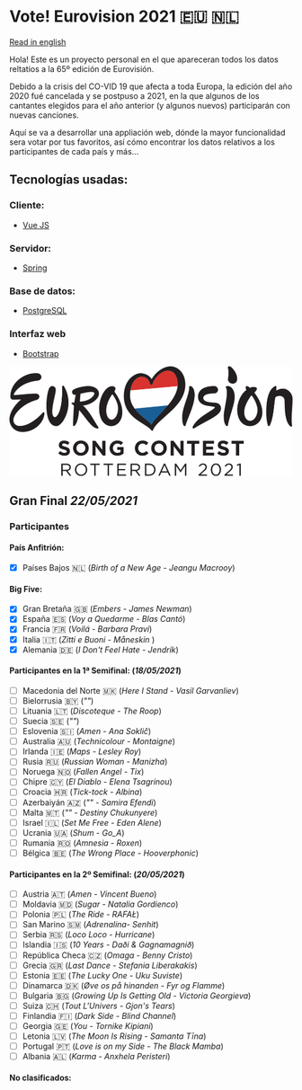 # Vote! Eurovision 2021 :eu: :netherlands:

[Read in english](https://github.com/missmay4/Eurovision-2021-Project/blob/master/README.md)

Hola! Este es un proyecto personal en el que apareceran todos los datos reltatios a la 65º edición de Eurovisión.

Debido a la crisis del CO-VID 19 que afecta a toda Europa, la edición del año 2020 fué cancelada y se postpuso a 2021, en la que algunos de los cantantes elegidos para el año anterior (y algunos nuevos) participarán con nuevas canciones.

Aquí se va a desarrollar una appliación web, dónde la mayor funcionalidad sera votar por tus favoritos, así cómo encontrar los datos relativos a los participantes de cada país y más...

## Tecnologías usadas: 
### Cliente: 
* [Vue JS](https://vuejs.org/)
### Servidor: 
* [Spring](https://spring.io/projects/spring-framework)
### Base de datos:
* [PostgreSQL](https://www.postgresql.org/)
### Interfaz web
* [Bootstrap](https://getbootstrap.com/)

![Eurovision2021](eurovision-2021-rotterdam.png)

## Gran Final _22/05/2021_

### Participantes

#### País Anfitrión:

- [x] Países Bajos :netherlands: (_Birth of a New Age - Jeangu Macrooy_)

#### Big Five:

- [x] Gran Bretaña :uk: (_Embers - James Newman_)
- [x] España :es: (_Voy a Quedarme - Blas Cantó_)
- [x] Francia :fr: (_Voilá - Barbara Pravi_)
- [x] Italia :it: (_Zitti e Buoni - Måneskin_ )
- [x] Alemania :de: (_I Don't Feel Hate - Jendrik_)

#### Participantes en la 1ª Semifinal: (_18/05/2021_)

- [ ] Macedonia del Norte :macedonia: (_Here I Stand - Vasil Garvanliev_)
- [ ] Bielorrusia :belarus: (_""_)
- [ ] Lituania :lithuania: (_Discoteque - The Roop_)
- [ ] Suecia :sweden: (_""_)
- [ ] Eslovenia :slovenia: (_Amen - Ana Soklič_)
- [ ] Australia :australia: (_Technicolour - Montaigne_)
- [ ] Irlanda :ireland: (_Maps - Lesley Roy_)
- [ ] Rusia :ru: (_Russian Woman - Manizha_)
- [ ] Noruega :norway: (_Fallen Angel - Tix_)
- [ ] Chipre :cyprus: (_El Diablo - Elena Tsagrinou_)
- [ ] Croacia :croatia: (_Tick-tock - Albina_)
- [ ] Azerbaiyán :azerbaijan: (_"" - Samira Efendi_)
- [ ] Malta :malta: (_"" - Destiny Chukunyere_)
- [ ] Israel :israel: (_Set Me Free - Eden Alene_)
- [ ] Ucrania :ukraine: (_Shum - Go_A_)
- [ ] Rumania :romania: (_Amnesia - Roxen_)
- [ ] Bélgica :belgium: (_The Wrong Place - Hooverphonic_)

#### Participantes en la 2º Semifinal: (_20/05/2021_)

- [ ] Austria :austria: (_Amen - Vincent Bueno_)
- [ ] Moldavia :moldova: (_Sugar - Natalia Gordienco_)
- [ ] Polonia :poland: (_The Ride - RAFAŁ_)
- [ ] San Marino :san_marino: (_Adrenalina- Senhit_)
- [ ] Serbia :serbia: (_Loco Loco - Hurricane_)
- [ ] Islandia :iceland: (_10 Years - Daði & Gagnamagnið_)
- [ ] República Checa :czech_republic: (_Omaga - Benny Cristo_)
- [ ] Grecia :greece: (_Last Dance - Stefania Liberakakis_)
- [ ] Estonia :estonia: (_The Lucky One - Uku Suviste_)
- [ ] Dinamarca :denmark: (_Øve os på hinanden - Fyr og Flamme_)
- [ ] Bulgaria :bulgaria: (_Growing Up Is Getting Old - Victoria Georgieva_)
- [ ] Suiza :switzerland: (_Tout L'Univers - Gjon's Tears_)
- [ ] Finlandia :finland: (_Dark Side - Blind Channel_)
- [ ] Georgia :georgia: (_You - Tornike Kipiani_)
- [ ] Letonia :latvia: (_The Moon Is Rising - Samanta Tīna_)
- [ ] Portugal :portugal: (_Love is on my Side - The Black Mamba_)
- [ ] Albania :albania: (_Karma - Anxhela Peristeri_)

#### No clasificados:
